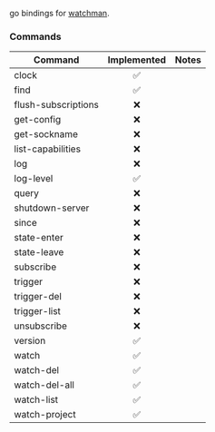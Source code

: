 go bindings for [watchman](https://facebook.github.io/watchman/).

### Commands

| Command | Implemented | Notes |
| --- | :---: | --- |
| clock | ✅ |  |
| find | ✅ |  |
| flush-subscriptions | ❌ |  |
| get-config | ❌ |  |
| get-sockname | ❌ |  |
| list-capabilities | ❌ |  |
| log | ❌ |  |
| log-level | ✅ |  |
| query | ❌ |  |
| shutdown-server | ❌ |  |
| since | ❌ |  |
| state-enter | ❌ |  |
| state-leave | ❌ |  |
| subscribe | ❌ |  |
| trigger | ❌ |  |
| trigger-del | ❌ |  |
| trigger-list | ❌ |  |
| unsubscribe | ❌ |  |
| version | ✅ |  |
| watch | ✅ |  |
| watch-del | ✅ |  |
| watch-del-all | ✅ |  |
| watch-list | ✅ |  |
| watch-project | ✅ |  |
